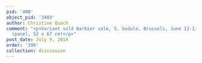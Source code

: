 ```yaml
---
pid: '400'
object_pid: '3403'
author: Christine Quach
comment: "<p>Variant sold Barbier sale, S. Gudule, Brussels, June 12-13, 1912, #20
  (panel, 52 x 67 cm)</p>"
post_date: July 9, 2014
order: '399'
collection: discussion
---
```

